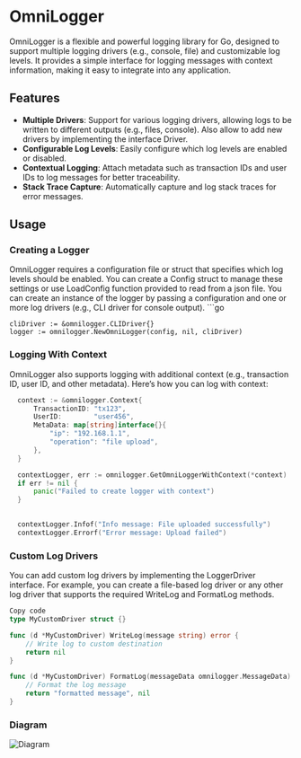 # OmniLogger

OmniLogger is a flexible and powerful logging library for Go, designed to support multiple logging drivers (e.g., console, file) and customizable log levels. It provides a simple interface for logging messages with context information, making it easy to integrate into any application.

## Features

- **Multiple Drivers**: Support for various logging drivers, allowing logs to be written to different outputs (e.g., files, console). Also allow to add new drivers by implementing the interface Driver.
- **Configurable Log Levels**: Easily configure which log levels are enabled or disabled.
- **Contextual Logging**: Attach metadata such as transaction IDs and user IDs to log messages for better traceability.
- **Stack Trace Capture**: Automatically capture and log stack traces for error messages.

## Usage

### Creating a Logger
OmniLogger requires a configuration file or struct that specifies which log levels should be enabled. You can create a Config struct to manage these settings or use LoadConfig function provided to read from a json file. You can create an instance of the logger by passing a configuration and one or more log drivers (e.g., CLI driver for console output).
    ```go

    cliDriver := &omnilogger.CLIDriver{} 
    logger := omnilogger.NewOmniLogger(config, nil, cliDriver)

### Logging With Context
OmniLogger also supports logging with additional context (e.g., transaction ID, user ID, and other metadata). Here’s how you can log with context:

  ```go
    context := &omnilogger.Context{
        TransactionID: "tx123",
        UserID:        "user456",
        MetaData: map[string]interface{}{
            "ip": "192.168.1.1",
            "operation": "file upload",
        },
    }

    contextLogger, err := omnilogger.GetOmniLoggerWithContext(*context)
    if err != nil {
        panic("Failed to create logger with context")
    }

    
    contextLogger.Infof("Info message: File uploaded successfully")
    contextLogger.Errorf("Error message: Upload failed")
```


### Custom Log Drivers
You can add custom log drivers by implementing the LoggerDriver interface. For example, you can create a file-based log driver or any other log driver that supports the required WriteLog and FormatLog methods.

```go
Copy code
type MyCustomDriver struct {}

func (d *MyCustomDriver) WriteLog(message string) error {
    // Write log to custom destination
    return nil
}

func (d *MyCustomDriver) FormatLog(messageData omnilogger.MessageData) (string, error) {
    // Format the log message
    return "formatted message", nil
}
```
### Diagram

![Diagram](https://github.com/user-attachments/assets/d5f532d1-184a-476e-be0c-b9f4f23184ca)
  



